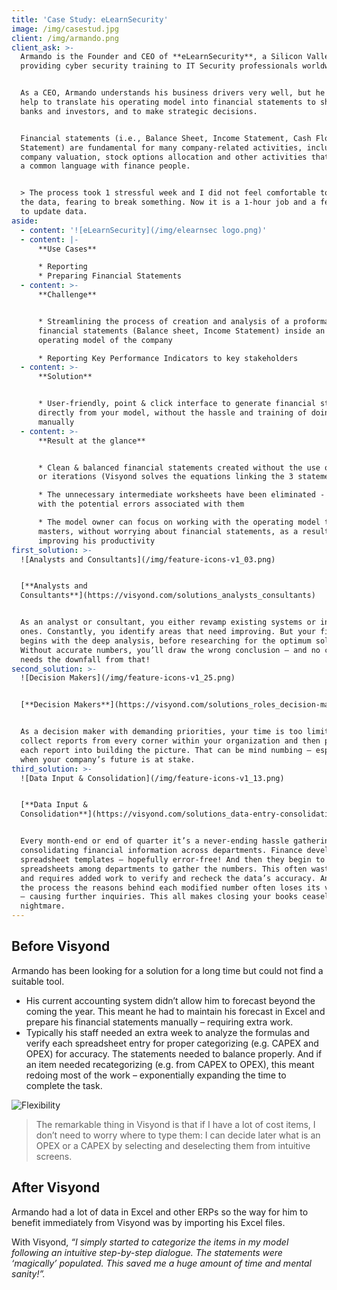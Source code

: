 ```yaml
---
title: 'Case Study: eLearnSecurity'
image: /img/casestud.jpg
client: /img/armando.png
client_ask: >-
  Armando is the Founder and CEO of **eLearnSecurity**, a Silicon Valley company
  providing cyber security training to IT Security professionals worldwide.


  As a CEO, Armando understands his business drivers very well, but he needed
  help to translate his operating model into financial statements to share with
  banks and investors, and to make strategic decisions.


  Financial statements (i.e., Balance Sheet, Income Statement, Cash Flow
  Statement) are fundamental for many company-related activities, including
  company valuation, stock options allocation and other activities that require
  a common language with finance people.


  > The process took 1 stressful week and I did not feel comfortable to update
  the data, fearing to break something. Now it is a 1-hour job and a few clicks
  to update data.
aside:
  - content: '![eLearnSecurity](/img/elearnsec logo.png)'
  - content: |-
      **Use Cases**

      * Reporting
      * Preparing Financial Statements
  - content: >-
      **Challenge**


      * Streamlining the process of creation and analysis of a proforma
      financial statements (Balance sheet, Income Statement) inside an existing
      operating model of the company

      * Reporting Key Performance Indicators to key stakeholders
  - content: >-
      **Solution**


      * User-friendly, point & click interface to generate financial statements
      directly from your model, without the hassle and training of doing it
      manually
  - content: >-
      **Result at the glance**


      * Clean & balanced financial statements created without the use of plugs
      or iterations (Visyond solves the equations linking the 3 statements)

      * The unnecessary intermediate worksheets have been eliminated - together
      with the potential errors associated with them

      * The model owner can focus on working with the operating model that he
      masters, without worrying about financial statements, as a result
      improving his productivity
first_solution: >-
  ![Analysts and Consultants](/img/feature-icons-v1_03.png)


  [**Analysts and
  Consultants**](https://visyond.com/solutions_analysts_consultants)


  As an analyst or consultant, you either revamp existing systems or invent new
  ones. Constantly, you identify areas that need improving. But your first step
  begins with the deep analysis, before researching for the optimum solution.
  Without accurate numbers, you’ll draw the wrong conclusion – and no career
  needs the downfall from that!
second_solution: >-
  ![Decision Makers](/img/feature-icons-v1_25.png)


  [**Decision Makers**](https://visyond.com/solutions_roles_decision-makers)


  As a decision maker with demanding priorities, your time is too limited to
  collect reports from every corner within your organization and then piecemeal
  each report into building the picture. That can be mind numbing – especially
  when your company’s future is at stake.
third_solution: >-
  ![Data Input & Consolidation](/img/feature-icons-v1_13.png)


  [**Data Input &
  Consolidation**](https://visyond.com/solutions_data-entry-consolidation)


  Every month-end or end of quarter it’s a never-ending hassle gathering and
  consolidating financial information across departments. Finance develops new
  spreadsheet templates – hopefully error-free! And then they begin to pass
  spreadsheets among departments to gather the numbers. This often wastes time,
  and requires added work to verify and recheck the data’s accuracy. And during
  the process the reasons behind each modified number often loses its visibility
  – causing further inquiries. This all makes closing your books ceaseless
  nightmare.
---
```

## Before Visyond

Armando has been looking for a solution for a long time but could not find a suitable tool.

* His current accounting system didn’t allow him to forecast beyond the coming the year. This meant he had to maintain his forecast in Excel and prepare his financial statements manually – requiring extra work.
* Typically his staff needed an extra week to analyze the formulas and verify each spreadsheet entry for proper categorizing (e.g. CAPEX and OPEX) for accuracy. The statements needed to balance properly. And if an item needed recategorizing (e.g. from CAPEX to OPEX), this meant redoing most of the work – exponentially expanding the time to complete the task.

![Flexibility](/img/flexibility.png)

> The remarkable thing in Visyond is that if I have a lot of cost items, I don’t need to worry where to type them: I can decide later what is an OPEX or a CAPEX by selecting and deselecting them from intuitive screens.

## After Visyond

Armando had a lot of data in Excel and other ERPs so the way for him to benefit immediately from Visyond was by importing his Excel files.

With Visyond, _“I simply started to categorize the items in my model following an intuitive step-by-step dialogue. The statements were ‘magically’ populated. This saved me a huge amount of time and mental sanity!”._
